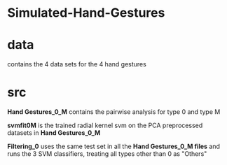 # Simulated-Hand-Gestures

# data
contains the 4 data sets for the 4 hand gestures

# src
**Hand Gestures_0_M** contains the pairwise analysis for type 0 and type M

**svmfit0M** is the trained radial kernel svm on the PCA preprocessed datasets in **Hand Gestures_0_M**

**Filtering_0** uses the same test set in all the **Hand Gestures_0_M files** and runs the 3 SVM classifiers, treating all types other than 0 as "Others"
